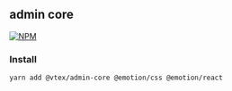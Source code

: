## admin core

[![NPM](https://img.shields.io/npm/v/@vtex/admin-core.svg)](https://www.npmjs.com/package/@vtex/admin-core)

### Install

```sh
yarn add @vtex/admin-core @emotion/css @emotion/react
```
